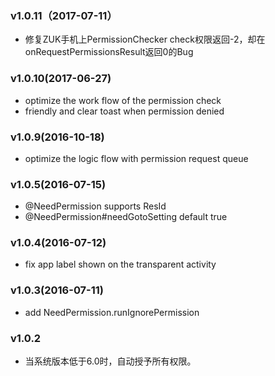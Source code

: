 ### v1.0.11（2017-07-11）
* 修复ZUK手机上PermissionChecker check权限返回-2，却在onRequestPermissionsResult返回0的Bug

### v1.0.10(2017-06-27)
* optimize the work flow of the permission check
* friendly and clear toast when permission denied

### v1.0.9(2016-10-18)
* optimize the logic flow with permission request queue

### v1.0.5(2016-07-15)
* @NeedPermission supports ResId
* @NeedPermission#needGotoSetting default true

### v1.0.4(2016-07-12)
* fix app label shown on the transparent activity

### v1.0.3(2016-07-11)
* add NeedPermission.runIgnorePermission


### v1.0.2

* 当系统版本低于6.0时，自动授予所有权限。